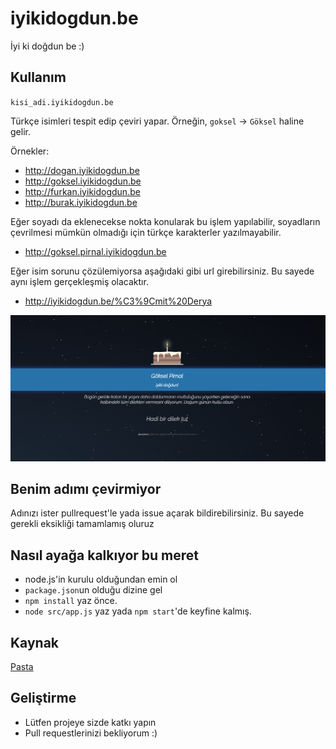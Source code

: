 iyikidogdun.be
============

İyi ki doğdun be :)

Kullanım
----------------
`kisi_adi.iyikidogdun.be`

Türkçe isimleri tespit edip çeviri yapar. Örneğin, `goksel` -> `Göksel` haline gelir.

Örnekler:
* http://dogan.iyikidogdun.be
* http://goksel.iyikidogdun.be
* http://furkan.iyikidogdun.be
* http://burak.iyikidogdun.be

Eğer soyadı da eklenecekse nokta konularak bu işlem yapılabilir, soyadların çevrilmesi mümkün olmadığı için türkçe karakterler yazılmayabilir.

* http://goksel.pirnal.iyikidogdun.be

Eğer isim sorunu çözülemiyorsa aşağıdaki gibi url girebilirsiniz. Bu sayede aynı işlem gerçekleşmiş olacaktır.

* http://iyikidogdun.be/%C3%9Cmit%20Derya

![](src/public/image/fullscreen.png)

Benim adımı çevirmiyor
-----------------------
Adınızı ister pullrequest'le yada issue açarak bildirebilirsiniz. Bu sayede gerekli eksikliği tamamlamış oluruz

Nasıl ayağa kalkıyor bu meret
-------------------
* node.js'in kurulu olduğundan emin ol
* `package.json`un olduğu dizine gel
* `npm install` yaz önce.
* `node src/app.js` yaz yada `npm start`'de keyfine kalmış.

Kaynak
-----------
[Pasta](http://codepen.io/fixcl/pen/bsIhn)

Geliştirme
----------------

* Lütfen projeye sizde katkı yapın
* Pull requestlerinizi bekliyorum :)
